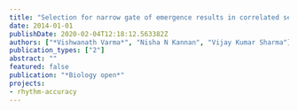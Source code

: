 ```yaml
---
title: "Selection for narrow gate of emergence results in correlated sex-specific changes in life history of Drosophila melanogaster"
date: 2014-01-01
publishDate: 2020-02-04T12:18:12.563382Z
authors: ["*Vishwanath Varma*", "Nisha N Kannan", "Vijay Kumar Sharma"]
publication_types: ["2"]
abstract: ""
featured: false
publication: "*Biology open*"
projects:
- rhythm-accuracy
---
```


